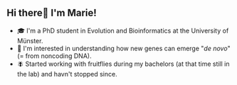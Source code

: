 ## Hi there👋 I'm Marie!

- :mortar_board: I'm a PhD student in Evolution and Bioinformatics at the University of Münster.
- :dna: I'm interested in understanding how new genes can emerge "*de novo*" (= from noncoding DNA).
- :fly: Started working with fruitflies during my bachelors (at that time still in the lab) and havn't stopped since.

